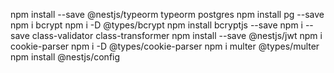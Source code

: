 

npm install --save @nestjs/typeorm typeorm postgres
npm install pg --save
npm i bcrypt
npm i -D @types/bcrypt
npm install bcryptjs --save
npm i --save class-validator class-transformer
npm install --save @nestjs/jwt
npm i cookie-parser
npm i -D @types/cookie-parser
npm i multer @types/multer
npm install @nestjs/config